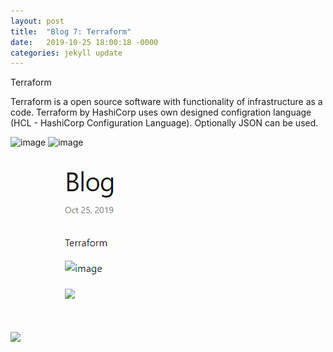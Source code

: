 ```yaml
---
layout: post
title:  "Blog 7: Terraform"
date:   2019-10-25 18:00:18 -0000
categories: jekyll update
---
```


Terraform

Terraform is a open source software with functionality of infrastructure as a code. Terraform by HashiCorp uses own designed configration language (HCL - HashiCorp Configuration Language). Optionally JSON can be used.


![image]({{site.url}}{{site.baseurl}}/img/Capture.PNG)
![image]({{site.url}}{{site.baseurl}}/img/R53.png)

<img src="/c/Users/User/cit480_jekyll_blog/CIT480_blog/img/R53.png" >
<img src="img\Capture.PNG">

[jekyll-docs]: https://jekyllrb.com/docs/home
[jekyll-gh]:   https://github.com/jekyll/jekyll
[jekyll-talk]: https://talk.jekyllrb.com/
